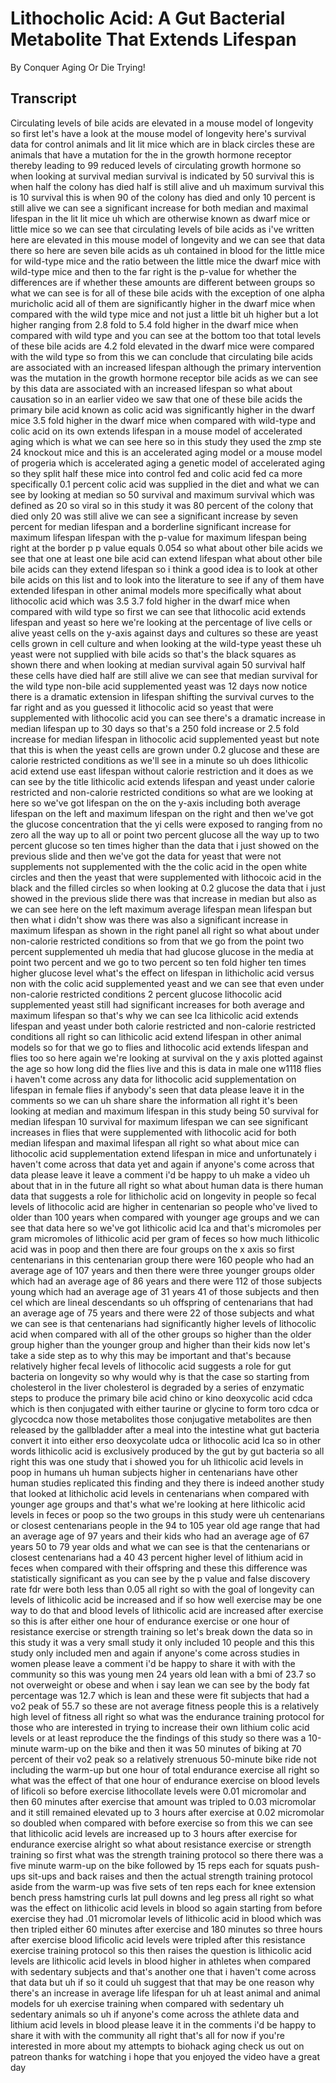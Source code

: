 # Lithocholic Acid: A Gut Bacterial Metabolite That Extends Lifespan

By Conquer Aging Or Die Trying! 


## Transcript

Circulating levels of bile acids are elevated in a mouse model of longevity so first let's have a look at the mouse model of longevity here's survival data for control animals and lit lit mice which are in black circles these are animals that have a mutation for the in the growth hormone receptor thereby leading to 99 reduced levels of circulating growth hormone so when looking at survival median survival is indicated by 50 survival this is when half the colony has died half is still alive and uh maximum survival this is 10 survival this is when 90 of the colony has died and only 10 percent is still alive we can see a significant increase for both median and maximal lifespan in the lit lit mice uh which are otherwise known as dwarf mice or little mice so we can see that circulating levels of bile acids as i've written here are elevated in this mouse model of longevity and we can see that data there so here are seven bile acids as uh contained in blood for the little mice for wild-type mice and the ratio between the little mice the dwarf mice with wild-type mice and then to the far right is the p-value for whether the differences are if whether these amounts are different between groups so what we can see is for all of these bile acids with the exception of one alpha muricholic acid all of them are significantly higher in the dwarf mice when compared with the wild type mice and not just a little bit uh higher but a lot higher ranging from 2.8 fold to 5.4 fold higher in the dwarf mice when compared with wild type and you can see at the bottom too that total levels of these bile acids are 4.2 fold elevated in the dwarf mice were compared with the wild type so from this we can conclude that circulating bile acids are associated with an increased lifespan although the primary intervention was the mutation in the growth hormone receptor bile acids as we can see by this data are associated with an increased lifespan so what about causation so in an earlier video we saw that one of these bile acids the primary bile acid known as colic acid was significantly higher in the dwarf mice 3.5 fold higher in the dwarf mice when compared with wild-type and colic acid on its own extends lifespan in a mouse model of accelerated aging which is what we can see here so in this study they used the zmp ste 24 knockout mice and this is an accelerated aging model or a mouse model of progeria which is accelerated aging a genetic model of accelerated aging so they split half these mice into control fed and colic acid fed ca more specifically 0.1 percent colic acid was supplied in the diet and what we can see by looking at median so 50 survival and maximum survival which was defined as 20 so viral so in this study it was 80 percent of the colony that died only 20 was still alive we can see a significant increase by seven percent for median lifespan and a borderline significant increase for maximum lifespan lifespan with the p-value for maximum lifespan being right at the border p p value equals 0.054 so what about other bile acids we see that one at least one bile acid can extend lifespan what about other bile bile acids can they extend lifespan so i think a good idea is to look at other bile acids on this list and to look into the literature to see if any of them have extended lifespan in other animal models more specifically what about lithocolic acid which was 3.5 3.7 fold higher in the dwarf mice when compared with wild type so first we can see that lithocolic acid extends lifespan and yeast so here we're looking at the percentage of live cells or alive yeast cells on the y-axis against days and cultures so these are yeast cells grown in cell culture and when looking at the wild-type yeast these uh yeast were not supplied with bile acids so that's the black squares as shown there and when looking at median survival again 50 survival half these cells have died half are still alive we can see that median survival for the wild type non-bile acid supplemented yeast was 12 days now notice there is a dramatic extension in lifespan shifting the survival curves to the far right and as you guessed it lithocolic acid so yeast that were supplemented with lithocolic acid you can see there's a dramatic increase in median lifespan up to 30 days so that's a 250 fold increase or 2.5 fold increase for median lifespan in lithocolic acid supplemented yeast but note that this is when the yeast cells are grown under 0.2 glucose and these are calorie restricted conditions as we'll see in a minute so uh does lithicolic acid extend use east lifespan without calorie restriction and it does as we can see by the title lithicolic acid extends lifespan and yeast under calorie restricted and non-calorie restricted conditions so what are we looking at here so we've got lifespan on the on the y-axis including both average lifespan on the left and maximum lifespan on the right and then we've got the glucose concentration that the yi cells were exposed to ranging from no zero all the way up to all or point two percent glucose all the way up to two percent glucose so ten times higher than the data that i just showed on the previous slide and then we've got the data for yeast that were not supplements not supplemented with the the colic acid in the open white circles and then the yeast that were supplemented with lithocoic acid in the black and the filled circles so when looking at 0.2 glucose the data that i just showed in the previous slide there was that increase in median but also as we can see here on the left maximum average lifespan mean lifespan but then what i didn't show was there was also a significant increase in maximum lifespan as shown in the right panel all right so what about under non-calorie restricted conditions so from that we go from the point two percent supplemented uh media that had glucose glucose in the media at point two percent and we go to two percent so ten fold higher ten times higher glucose level what's the effect on lifespan in lithicholic acid versus non with the colic acid supplemented yeast and we can see that even under non-calorie restricted conditions 2 percent glucose lithocolic acid supplemented yeast still had significant increases for both average and maximum lifespan so that's why we can see lca lithicolic acid extends lifespan and yeast under both calorie restricted and non-calorie restricted conditions all right so can lithicolic acid extend lifespan in other animal models so for that we go to flies and lithocolic acid extends lifespan and flies too so here again we're looking at survival on the y axis plotted against the age so how long did the flies live and this is data in male one w1118 flies i haven't come across any data for lithocolic acid supplementation on lifespan in female flies if anybody's seen that data please leave it in the comments so we can uh share share the information all right it's been looking at median and maximum lifespan in this study being 50 survival for median lifespan 10 survival for maximum lifespan we can see significant increases in flies that were supplemented with lithocolic acid for both median lifespan and maximal lifespan all right so what about mice can lithocolic acid supplementation extend lifespan in mice and unfortunately i haven't come across that data yet and again if anyone's come across that data please leave it leave a comment i'd be happy to uh make a video uh about that in in the future all right so what about human data is there human data that suggests a role for lithicholic acid on longevity in people so fecal levels of lithocolic acid are higher in centenarian so people who've lived to older than 100 years when compared with younger age groups and we can see that data here so we've got lithicolic acid lca and that's micromoles per gram micromoles of lithicolic acid per gram of feces so how much lithicolic acid was in poop and then there are four groups on the x axis so first centenarians in this centenarian group there were 160 people who had an average age of 107 years and then there were three younger groups older which had an average age of 86 years and there were 112 of those subjects young which had an average age of 31 years 41 of those subjects and then cel which are lineal descendants so uh offspring of centenarians that had an average age of 75 years and there were 22 of those subjects and what we can see is that centenarians had significantly higher levels of lithocolic acid when compared with all of the other groups so higher than the older group higher than the younger group and higher than their kids now let's take a side step as to why this may be important and that's because relatively higher fecal levels of lithocolic acid suggests a role for gut bacteria on longevity so why would why is that the case so starting from cholesterol in the liver cholesterol is degraded by a series of enzymatic steps to produce the primary bile acid chino or kino deoxycolic acid cdca which is then conjugated with either taurine or glycine to form toro cdca or glycocdca now those metabolites those conjugative metabolites are then released by the gallbladder after a meal into the intestine what gut bacteria convert it into either erso deoxycolate udca or lithocolic acid lca so in other words lithicolic acid is exclusively produced by the gut by gut bacteria so all right this was one study that i showed you for uh lithicolic acid levels in poop in humans uh human subjects higher in centenarians have other human studies replicated this finding and they there is indeed another study that looked at lithicholic acid levels in centenarians when compared with younger age groups and that's what we're looking at here lithicolic acid levels in feces or poop so the two groups in this study were uh centenarians or closest centenarians people in the 94 to 105 year old age range that had an average age of 97 years and their kids who had an average age of 67 years 50 to 79 year olds and what we can see is that the centenarians or closest centenarians had a 40 43 percent higher level of lithium acid in feces when compared with their offspring and these this difference was statistically significant as you can see by the p value and false discovery rate fdr were both less than 0.05 all right so with the goal of longevity can levels of lithicolic acid be increased and if so how well exercise may be one way to do that and blood levels of lithicolic acid are increased after exercise so this is after either one hour of endurance exercise or one hour of resistance exercise or strength training so let's break down the data so in this study it was a very small study it only included 10 people and this this study only included men and again if anyone's come across studies in women please leave a comment i'd be happy to share it with with the community so this was young men 24 years old lean with a bmi of 23.7 so not overweight or obese and when i say lean we can see by the body fat percentage was 12.7 which is lean and these were fit subjects that had a vo2 peak of 55.7 so these are not average fitness people this is a relatively high level of fitness all right so what was the endurance training protocol for those who are interested in trying to increase their own lithium colic acid levels or at least reproduce the the findings of this study so there was a 10-minute warm-up on the bike and then it was 50 minutes of biking at 70 percent of their vo2 peak so a relatively strenuous 50-minute bike ride not including the warm-up but one hour of total endurance exercise all right so what was the effect of that one hour of endurance exercise on blood levels of lificoli so before exercise lithocollate levels were 0.01 micromolar and then 60 minutes after exercise that amount was tripled to 0.03 micromolar and it still remained elevated up to 3 hours after exercise at 0.02 micromolar so doubled when compared with before exercise so from this we can see that lithicolic acid levels are increased up to 3 hours after exercise for endurance exercise alright so what about resistance exercise or strength training so first what was the strength training protocol so there there was a five minute warm-up on the bike followed by 15 reps each for squats push-ups sit-ups and back raises and then the actual strength training protocol aside from the warm-up was five sets of ten reps each for knee extension bench press hamstring curls lat pull downs and leg press all right so what was the effect on lithicolic acid levels in blood so again starting from before exercise they had .01 micromolar levels of lithicolic acid in blood which was then tripled either 60 minutes after exercise and 180 minutes so three hours after exercise blood lificolic acid levels were tripled after this resistance exercise training protocol so this then raises the question is lithicolic acid levels are lithicolic acid levels in blood higher in athletes when compared with sedentary subjects and that's another one that i haven't come across that data but uh if so it could uh suggest that that may be one reason why there's an increase in average life lifespan for uh at least animal and animal models for uh exercise training when compared with sedentary uh sedentary animals so uh if anyone's come across the athlete data and lithium acid levels in blood please leave it in the comments i'd be happy to share it with with the community all right that's all for now if you're interested in more about my attempts to biohack aging check us out on patreon thanks for watching i hope that you enjoyed the video have a great day
